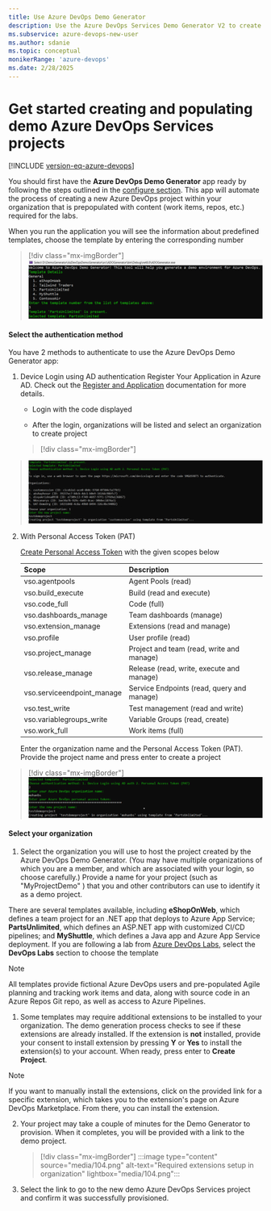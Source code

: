 ```yaml
---
title: Use Azure DevOps Demo Generator
description: Use the Azure DevOps Services Demo Generator V2 to create and populate a demo project
ms.subservice: azure-devops-new-user
ms.author: sdanie
ms.topic: conceptual
monikerRange: 'azure-devops'
ms.date: 2/28/2025    
---
```


# Get started creating and populating demo Azure DevOps Services projects

[!INCLUDE [version-eq-azure-devops](../includes/version-eq-azure-devops.md)] 

You should first have the **Azure DevOps Demo Generator** app ready by following the steps outlined in the [configure section](configure.md). This app will automate the process of creating a new Azure DevOps project within your organization that is prepopulated with content (work items, repos, etc.) required for the labs. 

When you run the application you will see the information about predefined templates, choose the template by entering the corresponding number

> [!div class="mx-imgBorder"]
> [![Azure DevOps Demo Generator select project template](../demo-gen/media/101.png "Azure DevOps Demo Generator select project template")](../demo-gen/media/101.png#lightbox)

#### Select the authentication method

You have 2 methods to authenticate to use the Azure DevOps Demo Generator app:

1. Device Login using AD authentication
Register Your Application in Azure AD. Check out the [Register and Application](https://learn.microsoft.com/entra/identity-platform/quickstart-register-app?tabs=certificate%2Cexpose-a-web-api#register-an-application) documentation for more details. 

   * Login with the code displayed

   * After the login, organizations will be listed and select an organization to create project

   > [!div class="mx-imgBorder"]
> [![Device login using AD Auth](../demo-gen/media/102.png "Device login using AD Auth")](../demo-gen/media/102.png#lightbox)

2. With Personal Access Token (PAT)

   <a href="https://learn.microsoft.com/en-us/azure/devops/organizations/accounts/use-personal-access-tokens-to-authenticate?view=azure-devops&tabs=Windows#create-a-pat" target="_blank">Create Personal Access Token</a> with the given scopes below

   | Scope                      | Description                                |
   | -------------------------- | ------------------------------------------ |
   | vso.agentpools             | Agent Pools (read)                         |
   | vso.build_execute          | Build (read and execute)                   |
   | vso.code_full              | Code (full)                                |
   | vso.dashboards_manage      | Team dashboards (manage)                   |
   | vso.extension_manage       | Extensions (read and manage)               |
   | vso.profile                | User profile (read)                        |
   | vso.project_manage         | Project and team (read, write and manage)  |
   | vso.release_manage         | Release (read, write, execute and manage)  |
   | vso.serviceendpoint_manage | Service Endpoints (read, query and manage) |
   | vso.test_write             | Test management (read and write)           |
   | vso.variablegroups_write   | Variable Groups (read, create)             |
   | vso.work_full              | Work items (full)                          |

   Enter the organization name and the Personal Access Token (PAT). Provide the project name and press enter to create a project

> [!div class="mx-imgBorder"]
> [![Authenticating the app using Personal Access Token(PAT)](../demo-gen/media/103.png "Authenticating the app using Personal Access Token(PAT)")](../demo-gen/media/103.png#lightbox)

#### Select your organization

1. Select the organization you will use to host the project created by the Azure DevOps Demo Generator. (You may have multiple organizations of which you are a member, and which are associated with your login, so choose carefully.) Provide a name for your project (such as "MyProjectDemo" ) that you and other contributors can use to identify it as a demo project. 

There are several templates available, including **eShopOnWeb**, which defines a team project for an .NET app that deploys to Azure App Service; **PartsUnlimited**, which defines an ASP.NET app with customized CI/CD pipelines; and **MyShuttle**, which defines a Java app and Azure App Service deployment. If you are following a lab from [Azure DevOps Labs](https://www.azuredevopslabs.com), select the **DevOps Labs** section to choose the template

> [!NOTE]
> All  templates provide fictional Azure DevOps users and pre-populated Agile planning and tracking work items and data, along with source code in an Azure Repos Git repo, as well as access to Azure Pipelines.
1. Some templates may require additional extensions to be installed to your organization. The demo generation process checks to see if these extensions are already installed. If the extension is **not** installed, provide your consent to install extension by pressing **Y** or **Yes** to install the extension(s) to your account. When ready, press enter to **Create Project**.

> [!NOTE]
> If you want to manually install the extensions,  click on the provided link for a specific extension, which takes you to the extension's page on Azure DevOps Marketplace. From there, you can install the extension.

2. Your project may take a couple of minutes for the Demo Generator to provision. When it completes, you will be provided with a link to the demo project.

    > [!div class="mx-imgBorder"]
    > :::image type="content" source="media/104.png" alt-text="Required extensions setup in organization" lightbox="media/104.png":::
1. Select the link to go to the new demo Azure DevOps Services project and confirm it was successfully provisioned.